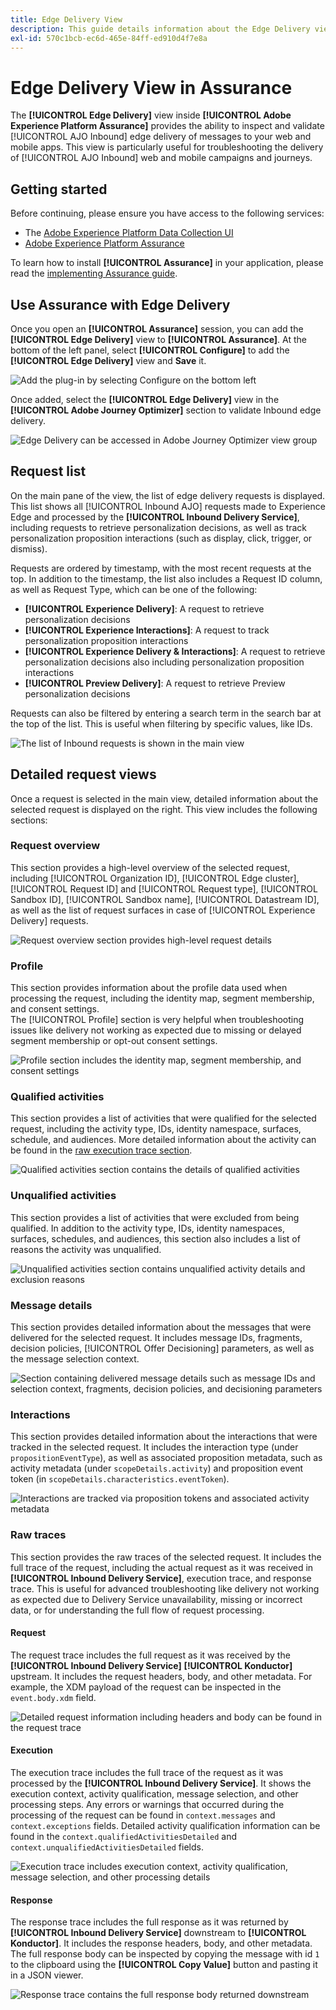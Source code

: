 ```yaml
---
title: Edge Delivery View
description: This guide details information about the Edge Delivery view in Adobe Experience Platform Assurance.
exl-id: 570c1bcb-ec6d-465e-84ff-ed910d4f7e8a
---
```

# Edge Delivery View in Assurance

The **[!UICONTROL Edge Delivery]** view inside **[!UICONTROL Adobe Experience Platform Assurance]** provides the ability to inspect and validate [!UICONTROL AJO Inbound] edge delivery of messages to your web and mobile apps. This view is particularly useful for troubleshooting the delivery of [!UICONTROL AJO Inbound] web and mobile campaigns and journeys.

## Getting started

Before continuing, please ensure you have access to the following services:

- The [Adobe Experience Platform Data Collection UI](https://experience.adobe.com/#/data-collection/)
- [Adobe Experience Platform Assurance](https://experience.adobe.com/assurance)

To learn how to install **[!UICONTROL Assurance]** in your application, please read the [implementing Assurance guide](../tutorials/implement-assurance.md).

## Use Assurance with Edge Delivery

Once you open an **[!UICONTROL Assurance]** session, you can add the **[!UICONTROL Edge Delivery]** view to **[!UICONTROL Assurance]**. At the bottom of the left panel, select **[!UICONTROL Configure]** to add the **[!UICONTROL Edge Delivery]** view and **Save** it.

![Add the plug-in by selecting Configure on the bottom left](./images/edge-delivery/add-plugin.png)

Once added, select the **[!UICONTROL Edge Delivery]** view in the **[!UICONTROL Adobe Journey Optimizer]** section to validate Inbound edge delivery.

![Edge Delivery can be accessed in Adobe Journey Optimizer view group](./images/edge-delivery/ajo-plugins.png)

## Request list

On the main pane of the view, the list of edge delivery requests is displayed. This list shows all [!UICONTROL Inbound AJO] requests made to Experience Edge and processed by the **[!UICONTROL Inbound Delivery Service]**, including requests to retrieve personalization decisions, as well as track personalization proposition interactions (such as display, click, trigger, or dismiss).

Requests are ordered by timestamp, with the most recent requests at the top. In addition to the timestamp, the list also includes a Request ID column, as well as Request Type, which can be one of the following:

- **[!UICONTROL Experience Delivery]**: A request to retrieve personalization decisions
- **[!UICONTROL Experience Interactions]**: A request to track personalization proposition interactions
- **[!UICONTROL Experience Delivery & Interactions]**: A request to retrieve personalization decisions also including personalization proposition interactions
- **[!UICONTROL Preview Delivery]**: A request to retrieve Preview personalization decisions

Requests can also be filtered by entering a search term in the search bar at the top of the list. This is useful when filtering by specific values, like IDs.

![The list of Inbound requests is shown in the main view](./images/edge-delivery/request-list.png)

## Detailed request views

Once a request is selected in the main view, detailed information about the selected request is displayed on the right. This view includes the following sections:

### Request overview

This section provides a high-level overview of the selected request, including [!UICONTROL Organization ID], [!UICONTROL Edge cluster], [!UICONTROL Request ID] and [!UICONTROL Request type], [!UICONTROL Sandbox ID], [!UICONTROL Sandbox name], [!UICONTROL Datastream ID], as well as the list of request surfaces in case of [!UICONTROL Experience Delivery] requests.  

![Request overview section provides high-level request details](./images/edge-delivery/request-overview.png)

### Profile

This section provides information about the profile data used when processing the request, including the identity map, segment membership, and consent settings.  
The [!UICONTROL Profile] section is very helpful when troubleshooting issues like delivery not working as expected due to missing or delayed segment membership or opt-out consent settings.

![Profile section includes the identity map, segment membership, and consent settings](./images/edge-delivery/profile.png)

### Qualified activities

This section provides a list of activities that were qualified for the selected request, including the activity type, IDs, identity namespace, surfaces, schedule, and audiences. More detailed information about the activity can be found in the [raw execution trace section](#execution).

![Qualified activities section contains the details of qualified activities](./images/edge-delivery/qualified-activities.png)

### Unqualified activities

This section provides a list of activities that were excluded from being qualified. In addition to the activity type, IDs, identity namespaces, surfaces, schedules, and audiences, this section also includes a list of reasons the activity was unqualified.

![Unqualified activities section contains unqualified activity details and exclusion reasons](./images/edge-delivery/unqualified-activities.png)

### Message details

This section provides detailed information about the messages that were delivered for the selected request. It includes message IDs, fragments, decision policies, [!UICONTROL Offer Decisioning] parameters, as well as the message selection context.

![Section containing delivered message details such as message IDs and selection context, fragments, decision policies, and decisioning parameters](./images/edge-delivery/message-details.png)

### Interactions

This section provides detailed information about the interactions that were tracked in the selected request. It includes the interaction type (under `propositionEventType`), as well as associated proposition metadata, such as activity metadata (under `scopeDetails.activity`) and proposition event token (in `scopeDetails.characteristics.eventToken`).

![Interactions are tracked via proposition tokens and associated activity metadata](./images/edge-delivery/interactions.png)

### Raw traces

This section provides the raw traces of the selected request. It includes the full trace of the request, including the actual request as it was received in **[!UICONTROL Inbound Delivery Service]**, execution trace, and response trace. This is useful for advanced troubleshooting like delivery not working as expected due to Delivery Service unavailability, missing or incorrect data, or for understanding the full flow of request processing.

#### Request

The request trace includes the full request as it was received by the **[!UICONTROL Inbound Delivery Service]** **[!UICONTROL Konductor]** upstream. It includes the request headers, body, and other metadata. For example, the XDM payload of the request can be inspected in the `event.body.xdm` field.

![Detailed request information including headers and body can be found in the request trace](./images/edge-delivery/request.png)

#### Execution

The execution trace includes the full trace of the request as it was processed by the **[!UICONTROL Inbound Delivery Service]**. It shows the execution context, activity qualification, message selection, and other processing steps. Any errors or warnings that occurred during the processing of the request can be found in `context.messages` and `context.exceptions` fields. Detailed activity qualification information can be found in the `context.qualifiedActivitiesDetailed` and `context.unqualifiedActivitiesDetailed` fields.

![Execution trace includes execution context, activity qualification, message selection, and other processing details](./images/edge-delivery/execution.png)

#### Response

The response trace includes the full response as it was returned by **[!UICONTROL Inbound Delivery Service]** downstream to **[!UICONTROL Konductor]**. It includes the response headers, body, and other metadata. The full response body can be inspected by copying the message with id `1` to the clipboard using the **[!UICONTROL Copy Value]** button and pasting it in a JSON viewer.

![Response trace contains the full response body returned downstream](./images/edge-delivery/response.png)
